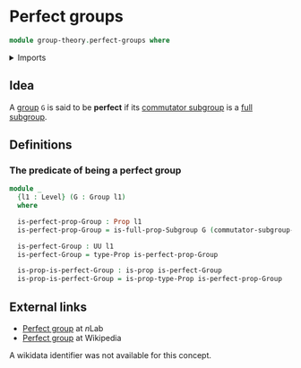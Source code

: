 # Perfect groups

```agda
module group-theory.perfect-groups where
```

<details><summary>Imports</summary>

```agda
open import foundation.propositions
open import foundation.universe-levels

open import group-theory.commutator-subgroups
open import group-theory.full-subgroups
open import group-theory.groups
```

</details>

## Idea

A [group](group-theory.groups.md) `G` is said to be **perfect** if its
[commutator subgroup](group-theory.commutator-subgroups.md) is a
[full](group-theory.full-subgroups.md) [subgroup](group-theory.subgroups.md).

## Definitions

### The predicate of being a perfect group

```agda
module _
  {l1 : Level} (G : Group l1)
  where

  is-perfect-prop-Group : Prop l1
  is-perfect-prop-Group = is-full-prop-Subgroup G (commutator-subgroup-Group G)

  is-perfect-Group : UU l1
  is-perfect-Group = type-Prop is-perfect-prop-Group

  is-prop-is-perfect-Group : is-prop is-perfect-Group
  is-prop-is-perfect-Group = is-prop-type-Prop is-perfect-prop-Group
```

## External links

- [Perfect group](https://ncatlab.org/nlab/show/perfect+group) at $n$Lab
- [Perfect group](https://en.wikipedia.org/wiki/Perfect_group) at Wikipedia

A wikidata identifier was not available for this concept.
